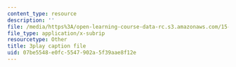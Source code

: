 ```yaml
---
content_type: resource
description: ''
file: /media/https%3A/open-learning-course-data-rc.s3.amazonaws.com/15-960-new-executive-thinking-social-impact-technology-projects-fall-2017-spring-2018/07be5548e0fc5547902a5f39aae8f12e_YEkx5ZKWM4s.vtt
file_type: application/x-subrip
resourcetype: Other
title: 3play caption file
uid: 07be5548-e0fc-5547-902a-5f39aae8f12e
---
```

